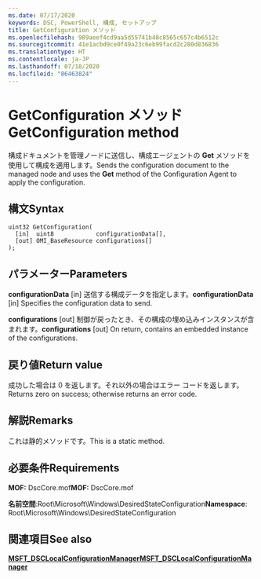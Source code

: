 ```yaml
---
ms.date: 07/17/2020
keywords: DSC, PowerShell, 構成, セットアップ
title: GetConfiguration メソッド
ms.openlocfilehash: 989aeef4cd9aa5d55741b48c8565c657c4b6512c
ms.sourcegitcommit: 41e1acbd9ce0f49a23c6eb99facd2c280d836836
ms.translationtype: HT
ms.contentlocale: ja-JP
ms.lasthandoff: 07/18/2020
ms.locfileid: "86463824"
---
```

# <a name="getconfiguration-method"></a><span data-ttu-id="e974b-103">GetConfiguration メソッド</span><span class="sxs-lookup"><span data-stu-id="e974b-103">GetConfiguration method</span></span>

<span data-ttu-id="e974b-104">構成ドキュメントを管理ノードに送信し、構成エージェントの **Get** メソッドを使用して構成を適用します。</span><span class="sxs-lookup"><span data-stu-id="e974b-104">Sends the configuration document to the managed node and uses the **Get** method of the Configuration Agent to apply the configuration.</span></span>

## <a name="syntax"></a><span data-ttu-id="e974b-105">構文</span><span class="sxs-lookup"><span data-stu-id="e974b-105">Syntax</span></span>

```mof
uint32 GetConfiguration(
  [in]  uint8            configurationData[],
  [out] OMI_BaseResource configurations[]
);
```

## <a name="parameters"></a><span data-ttu-id="e974b-106">パラメーター</span><span class="sxs-lookup"><span data-stu-id="e974b-106">Parameters</span></span>

<span data-ttu-id="e974b-107">**configurationData** \[in\] 送信する構成データを指定します。</span><span class="sxs-lookup"><span data-stu-id="e974b-107">**configurationData** \[in\] Specifies the configuration data to send.</span></span>

<span data-ttu-id="e974b-108">**configurations** \[out\] 制御が戻ったとき、その構成の埋め込みインスタンスが含まれます。</span><span class="sxs-lookup"><span data-stu-id="e974b-108">**configurations** \[out\] On return, contains an embedded instance of the configurations.</span></span>

## <a name="return-value"></a><span data-ttu-id="e974b-109">戻り値</span><span class="sxs-lookup"><span data-stu-id="e974b-109">Return value</span></span>

<span data-ttu-id="e974b-110">成功した場合は 0 を返します。それ以外の場合はエラー コードを返します。</span><span class="sxs-lookup"><span data-stu-id="e974b-110">Returns zero on success; otherwise returns an error code.</span></span>

## <a name="remarks"></a><span data-ttu-id="e974b-111">解説</span><span class="sxs-lookup"><span data-stu-id="e974b-111">Remarks</span></span>

<span data-ttu-id="e974b-112">これは静的メソッドです。</span><span class="sxs-lookup"><span data-stu-id="e974b-112">This is a static method.</span></span>

## <a name="requirements"></a><span data-ttu-id="e974b-113">必要条件</span><span class="sxs-lookup"><span data-stu-id="e974b-113">Requirements</span></span>

<span data-ttu-id="e974b-114">**MOF:** DscCore.mof</span><span class="sxs-lookup"><span data-stu-id="e974b-114">**MOF:** DscCore.mof</span></span>

<span data-ttu-id="e974b-115">**名前空間**:Root\Microsoft\Windows\DesiredStateConfiguration</span><span class="sxs-lookup"><span data-stu-id="e974b-115">**Namespace**: Root\Microsoft\Windows\DesiredStateConfiguration</span></span>

## <a name="see-also"></a><span data-ttu-id="e974b-116">関連項目</span><span class="sxs-lookup"><span data-stu-id="e974b-116">See also</span></span>

[<span data-ttu-id="e974b-117">**MSFT_DSCLocalConfigurationManager**</span><span class="sxs-lookup"><span data-stu-id="e974b-117">**MSFT_DSCLocalConfigurationManager**</span></span>](msft-dsclocalconfigurationmanager.md)

